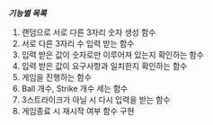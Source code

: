 _**기능별 목록**_
1. 랜덤으로 서로 다른 3자리 숫자 생성 함수
2. 서로 다른 3자리 수 입력 받는 함수
3. 입력 받은 값이 숫자로만 이루어져 있는지 확인하는 함수
4. 입력 받은 값이 요구사항과 일치한지 확인하는 함수
5. 게임을 진행하는 함수
6. Ball 개수, Strike 개수 세는 함수
7. 3스트라이크가 아닐 시 다시 입력을 받는 함수
8. 게임종료 시 재시작 여부 함수 구현
